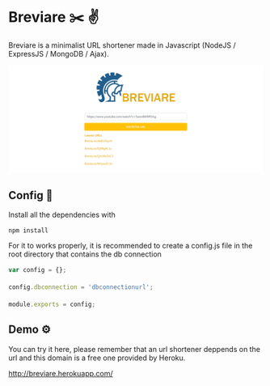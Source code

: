 # Breviare ✂️ ✌️

Breviare is a minimalist URL shortener made in Javascript (NodeJS / ExpressJS / MongoDB / Ajax).

![alt text](ignore_it/display.PNG)

## Config 💾

Install all the dependencies with
```
npm install
```

For it to works properly, it is recommended to create a config.js file in the root directory that contains the db connection

```javascript
var config = {};

config.dbconnection = 'dbconnectionurl';

module.exports = config;
```
## Demo ⚙

You can try it here, please remember that an url shortener deppends on the url and this domain is a free one provided by Heroku.

http://breviare.herokuapp.com/
